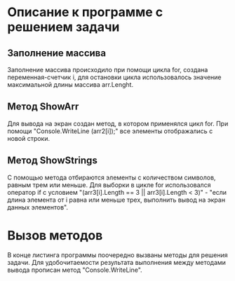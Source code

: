  
# Описание к программе с решением задачи


## Заполнение массива 

Заполнение массива происходило при помощи цикла for, 
создана переменная-счетчик i, для остановки цикла использовалось значение максимальной длины массива arr.Lenght.


## Метод ShowArr

Для вывода на экран создан метод, в котором применялся цикл for. При помощи "Console.WriteLine (arr2[i]);" все элементы отображались с новой строки.


## Метод ShowStrings

С помощью метода отбираются элементы с количеством символов, равным трем или меньше. Для выборки в цикле for использовался оператор if с условием "(arr3[i].Length == 3 || arr3[i].Length < 3)" - "если длина элемента от i равна или меньше трех, выполнить вывод на экран данных элементов".


# Вызов методов 

В конце листинга программы поочередно вызваны методы для решения задачи. Для удобочитаемости результата выполнения между методами вывода прописан метод "Console.WriteLine".